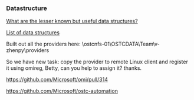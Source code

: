 ### Datastructure

[What are the lesser known but useful data structures?](https://stackoverflow.com/questions/500607/what-are-the-lesser-known-but-useful-data-structures?page=1&tab=votes#tab-top)

[List of data structures](https://en.wikipedia.org/wiki/List_of_data_structures)


Built out all the providers here: \\ostcnfs-01\OSTCDATA\Team\v-zhenpy\providers 

So we have new task: copy the provider to remote Linux client and register it using omireg, Betty, can you help to assign it? thanks.

https://github.com/Microsoft/omi/pull/314

https://github.com/Microsoft/ostc-automation
